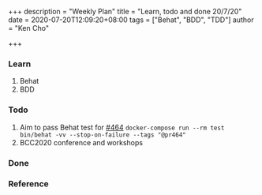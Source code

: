 +++
description = "Weekly Plan"
title = "Learn, todo and done 20/7/20"
date = 2020-07-20T12:09:20+08:00
tags = ["Behat", "BDD", "TDD"]
author = "Ken Cho"

+++
### Learn
1. Behat
2. BDD

### Todo
1. Aim to pass Behat test for [#464](https://github.com/gigascience/gigadb-website/pull/464)
`docker-compose run --rm test bin/behat -vv --stop-on-failure --tags "@pr464"`
2. BCC2020 conference and workshops

### Done


### Reference




